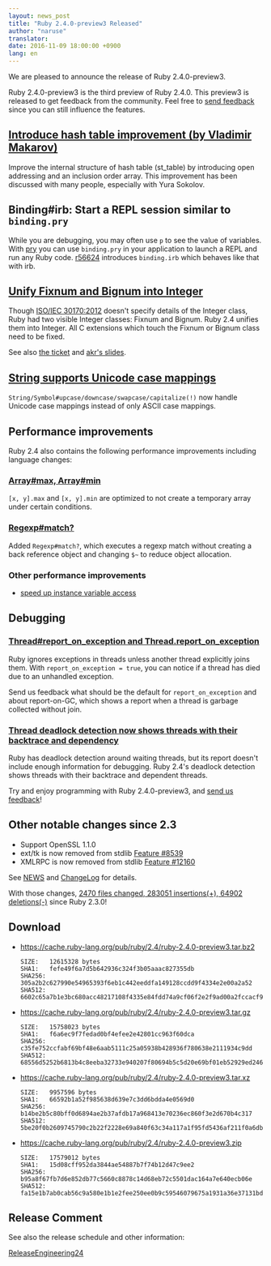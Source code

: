 ```yaml
---
layout: news_post
title: "Ruby 2.4.0-preview3 Released"
author: "naruse"
translator:
date: 2016-11-09 18:00:00 +0900
lang: en
---
```


We are pleased to announce the release of Ruby 2.4.0-preview3.

Ruby 2.4.0-preview3 is the third preview of Ruby 2.4.0.
This preview3 is released to get feedback from the community.
Feel free to
[send feedback](https://bugs.ruby-lang.org/projects/ruby/wiki/HowToReport)
since you can still influence the features.

## [Introduce hash table improvement (by Vladimir Makarov)](https://bugs.ruby-lang.org/issues/12142)

Improve the internal structure of hash table (st_table) by introducing open addressing
and an inclusion order array.
This improvement has been discussed with many people, especially with Yura Sokolov.

## Binding#irb: Start a REPL session similar to `binding.pry`

While you are debugging, you may often use `p` to see the value of variables.
With [pry](https://github.com/pry/pry) you can use `binding.pry` in your application
to launch a REPL and run any Ruby code.
[r56624](https://github.com/ruby/ruby/commit/493e48897421d176a8faf0f0820323d79ecdf94a)
introduces `binding.irb` which behaves like that with irb.

## [Unify Fixnum and Bignum into Integer](https://bugs.ruby-lang.org/issues/12005)

Though [ISO/IEC 30170:2012](http://www.iso.org/iso/iso_catalogue/catalogue_tc/catalogue_detail.htm?csnumber=59579)
doesn't specify details of the Integer class,
Ruby had two visible Integer classes: Fixnum and Bignum.
Ruby 2.4 unifies them into Integer.
All C extensions which touch the Fixnum or Bignum class need to be fixed.

See also [the ticket](https://bugs.ruby-lang.org/issues/12005) and [akr's slides](http://www.a-k-r.org/pub/2016-09-08-rubykaigi-unified-integer.pdf).

## [String supports Unicode case mappings](https://bugs.ruby-lang.org/issues/10085)

`String/Symbol#upcase/downcase/swapcase/capitalize(!)` now handle
Unicode case mappings instead of only ASCII case mappings.

## Performance improvements

Ruby 2.4 also contains the following performance improvements including
language changes:

### [Array#max, Array#min](https://bugs.ruby-lang.org/issues/12172)

`[x, y].max` and `[x, y].min` are optimized to not create a temporary array
under certain conditions.

### [Regexp#match?](https://bugs.ruby-lang.org/issues/8110)

Added `Regexp#match?`, which executes a regexp match without creating
a back reference object and changing `$~` to reduce object allocation.

### Other performance improvements

* [speed up instance variable access](https://bugs.ruby-lang.org/issues/12274)

## Debugging

### [Thread#report_on_exception and Thread.report_on_exception](https://bugs.ruby-lang.org/issues/6647)

Ruby ignores exceptions in threads unless another thread explicitly joins them.
With `report_on_exception = true`,
you can notice if a thread has died due to an unhandled exception.

Send us feedback what should be the default for `report_on_exception`
and about report-on-GC, which shows a report when a thread is
garbage collected without join.

### [Thread deadlock detection now shows threads with their backtrace and dependency](https://bugs.ruby-lang.org/issues/8214)

Ruby has deadlock detection around waiting threads, but its report doesn't
include enough information for debugging.
Ruby 2.4's deadlock detection shows threads with their backtrace and
dependent threads.

Try and enjoy programming with Ruby 2.4.0-preview3, and
[send us feedback](https://bugs.ruby-lang.org/projects/ruby/wiki/HowToReport)!

## Other notable changes since 2.3

* Support OpenSSL 1.1.0
* ext/tk is now removed from stdlib [Feature #8539](https://bugs.ruby-lang.org/issues/8539)
* XMLRPC is now removed from stdlib [Feature #12160](https://bugs.ruby-lang.org/issues/12160)

See [NEWS](https://github.com/ruby/ruby/blob/v2_4_0_preview3/NEWS)
and [ChangeLog](https://github.com/ruby/ruby/blob/v2_4_0_preview3/ChangeLog)
for details.

With those changes,
[2470 files changed, 283051 insertions(+), 64902 deletions(-)](https://github.com/ruby/ruby/compare/v2_3_0...v2_4_0_preview3)
since Ruby 2.3.0!

## Download

* <https://cache.ruby-lang.org/pub/ruby/2.4/ruby-2.4.0-preview3.tar.bz2>

      SIZE:   12615328 bytes
      SHA1:   fefe49f6a7d5b642936c324f3b05aaac827355db
      SHA256: 305a2b2c627990e54965393f6eb1c442eeddfa149128ccdd9f4334e2e00a2a52
      SHA512: 6602c65a7b1e3bc680acc48217108f4335e84fdd74a9cf06f2e2f9ad00a2fccacf9fa035a912bc9d5cc3f0c7a5e21475971dfac37b0364311ef3645f25c7ddf9

* <https://cache.ruby-lang.org/pub/ruby/2.4/ruby-2.4.0-preview3.tar.gz>

      SIZE:   15758023 bytes
      SHA1:   f6a6ec9f7fedad0bf4efee2e42801cc963f60dca
      SHA256: c35fe752ccfabf69bf48e6aab5111c25a05938b428936f780638e2111934c9dd
      SHA512: 68556d5252b6813b4c8eeba32733e940207f80694b5c5d20e69bf01eb52929ed2466496b05a895a5ad4831d430695e17624eb35b728b2d4d7cf02df756ac48b4

* <https://cache.ruby-lang.org/pub/ruby/2.4/ruby-2.4.0-preview3.tar.xz>

      SIZE:   9957596 bytes
      SHA1:   66592b1a52f985638d639e7c3dd6bdda4e0569d0
      SHA256: b14be2b5c80bff0d6894ae2b37afdb17a968413e70236ec860f3e2d670b4c317
      SHA512: 5be20f0b2609745790c2b22f2228e69a840f63c34a117a1f95fd5436af211f0a6db2758d513d3e095a2d97c53c80793579cb2a1e00e70cf72c487a88c4a40d33

* <https://cache.ruby-lang.org/pub/ruby/2.4/ruby-2.4.0-preview3.zip>

      SIZE:   17579012 bytes
      SHA1:   15d08cff952da3844ae54887b7f74b12d47c9ee2
      SHA256: b95a8f67fb7d6e852db77c5660c8878c14d68eb72c5501dac164a7e640ecb06e
      SHA512: fa15e1b7ab0cab56c9a580e1b1e2fee250ee0b9c59546079675a1931a36e37131bd37d64033c75e05d8e9d9fcc33ce7850254d3acaca2136cf3bd08b070244f0

## Release Comment

See also the release schedule and other information:

[ReleaseEngineering24](https://bugs.ruby-lang.org/projects/ruby-trunk/wiki/ReleaseEngineering24)
